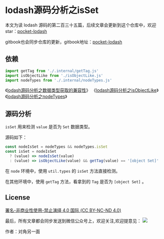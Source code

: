 # lodash源码分析之isSet

本文为读 lodash 源码的第二百三十五篇，后续文章会更新到这个仓库中，欢迎 star：[pocket-lodash](https://github.com/yeyuqiudeng/pocket-lodash)

gitbook也会同步仓库的更新，gitbook地址：[pocket-lodash](https://www.gitbook.com/book/yeyuqiudeng/pocket-lodash/details)

## 依赖

```javascript
import getTag from './.internal/getTag.js'
import isObjectLike from './isObjectLike.js'
import nodeTypes from './.internal/nodeTypes.js'
```

《[lodash源码分析之数据类型获取的兼容性](./internal/getTag.md)》
《[lodash源码分析之isObjectLike](isObjectLike.md)》
《[lodash源码分析之nodeTypes](internal/nodeTypes.md)》

## 源码分析

`isSet` 用来检测 `value` 是否为 `Set` 数据类型。

源码如下：

```javascript
const nodeIsSet = nodeTypes && nodeTypes.isSet
const isSet = nodeIsSet
  ? (value) => nodeIsSet(value)
  : (value) => isObjectLike(value) && getTag(value) == '[object Set]'
```

在 `node` 环境中，使用 `util.types` 的 `isSet` 方法直接检测。

在其他环境中，使用 `getTag` 方法，看拿到的 `Tag` 是否为 `[object Set]` 。

## License

[署名-非商业性使用-禁止演绎 4.0 国际 (CC BY-NC-ND 4.0)](http://creativecommons.org/licenses/by-nc-nd/4.0/)

最后，所有文章都会同步发送到微信公众号上，欢迎关注,欢迎提意见：  ![](https://raw.githubusercontent.com/yeyuqiudeng/resource/master/images/qrcode_front-end-article.jpg) 

作者：对角另一面 

